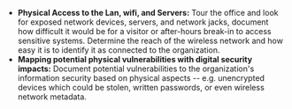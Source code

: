 
* **Physical Access to the Lan, wifi, and Servers:** Tour the office and look for exposed network devices, servers, and network jacks, document how difficult it would be for a visitor or after-hours break-in to access sensitive systems. Determine the reach of the wireless network and how easy it is to identify it as connected to the organization.
* **Mapping potential physical vulnerabilities with digital security impacts:**  Document potential vulnerabilities to the organization's information security based on physical aspects -- e.g. unencrypted devices which could be stolen, written passwords, or even wireless network metadata.
